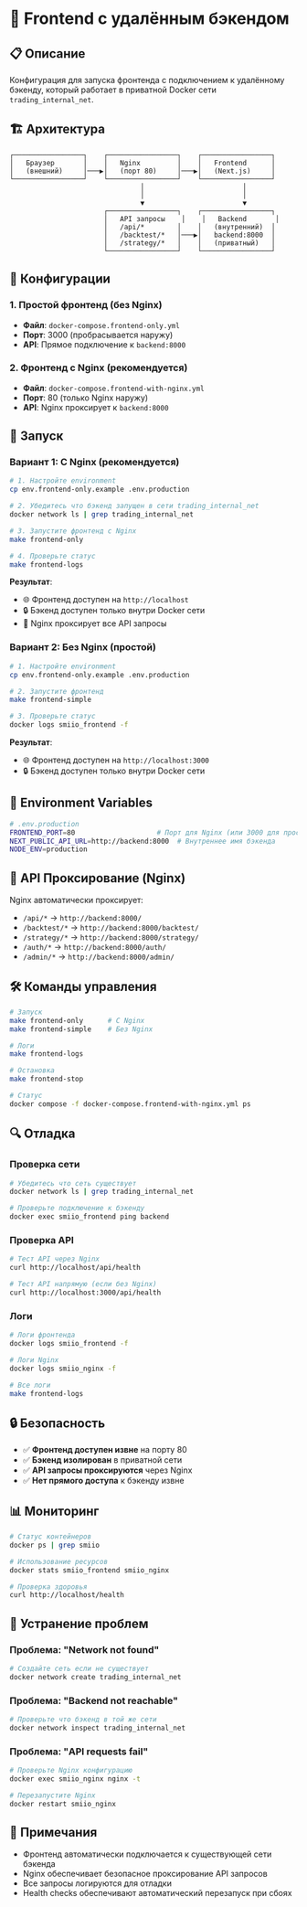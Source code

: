 # 🚀 Frontend с удалённым бэкендом

## 📋 Описание

Конфигурация для запуска фронтенда с подключением к удалённому бэкенду, который работает в приватной Docker сети `trading_internal_net`.

## 🏗️ Архитектура

```
┌─────────────────┐    ┌─────────────────┐    ┌─────────────────┐
│   Браузер       │    │   Nginx         │    │   Frontend      │
│   (внешний)     │───▶│   (порт 80)     │───▶│   (Next.js)     │
└─────────────────┘    └─────────────────┘    └─────────────────┘
                                │                        │
                                │                        │
                                ▼                        ▼
                       ┌─────────────────┐    ┌─────────────────┐
                       │   API запросы    │    │   Backend       │
                       │   /api/*        │    │   (внутренний)  │
                       │   /backtest/*   │───▶│   backend:8000  │
                       │   /strategy/*   │    │   (приватный)   │
                       └─────────────────┘    └─────────────────┘
```

## 🔧 Конфигурации

### 1. **Простой фронтенд** (без Nginx)
- **Файл**: `docker-compose.frontend-only.yml`
- **Порт**: 3000 (пробрасывается наружу)
- **API**: Прямое подключение к `backend:8000`

### 2. **Фронтенд с Nginx** (рекомендуется)
- **Файл**: `docker-compose.frontend-with-nginx.yml`
- **Порт**: 80 (только Nginx наружу)
- **API**: Nginx проксирует к `backend:8000`

## 🚀 Запуск

### Вариант 1: С Nginx (рекомендуется)

```bash
# 1. Настройте environment
cp env.frontend-only.example .env.production

# 2. Убедитесь что бэкенд запущен в сети trading_internal_net
docker network ls | grep trading_internal_net

# 3. Запустите фронтенд с Nginx
make frontend-only

# 4. Проверьте статус
make frontend-logs
```

**Результат**: 
- 🌐 Фронтенд доступен на `http://localhost`
- 🔒 Бэкенд доступен только внутри Docker сети
- 📡 Nginx проксирует все API запросы

### Вариант 2: Без Nginx (простой)

```bash
# 1. Настройте environment
cp env.frontend-only.example .env.production

# 2. Запустите фронтенд
make frontend-simple

# 3. Проверьте статус
docker logs smiio_frontend -f
```

**Результат**: 
- 🌐 Фронтенд доступен на `http://localhost:3000`
- 🔒 Бэкенд доступен только внутри Docker сети

## 🔧 Environment Variables

```bash
# .env.production
FRONTEND_PORT=80                    # Порт для Nginx (или 3000 для простого)
NEXT_PUBLIC_API_URL=http://backend:8000  # Внутреннее имя бэкенда
NODE_ENV=production
```

## 📡 API Проксирование (Nginx)

Nginx автоматически проксирует:

- `/api/*` → `http://backend:8000/`
- `/backtest/*` → `http://backend:8000/backtest/`
- `/strategy/*` → `http://backend:8000/strategy/`
- `/auth/*` → `http://backend:8000/auth/`
- `/admin/*` → `http://backend:8000/admin/`

## 🛠️ Команды управления

```bash
# Запуск
make frontend-only      # С Nginx
make frontend-simple    # Без Nginx

# Логи
make frontend-logs

# Остановка
make frontend-stop

# Статус
docker compose -f docker-compose.frontend-with-nginx.yml ps
```

## 🔍 Отладка

### Проверка сети
```bash
# Убедитесь что сеть существует
docker network ls | grep trading_internal_net

# Проверьте подключение к бэкенду
docker exec smiio_frontend ping backend
```

### Проверка API
```bash
# Тест API через Nginx
curl http://localhost/api/health

# Тест API напрямую (если без Nginx)
curl http://localhost:3000/api/health
```

### Логи
```bash
# Логи фронтенда
docker logs smiio_frontend -f

# Логи Nginx
docker logs smiio_nginx -f

# Все логи
make frontend-logs
```

## 🔒 Безопасность

- ✅ **Фронтенд доступен извне** на порту 80
- ✅ **Бэкенд изолирован** в приватной сети
- ✅ **API запросы проксируются** через Nginx
- ✅ **Нет прямого доступа** к бэкенду извне

## 📊 Мониторинг

```bash
# Статус контейнеров
docker ps | grep smiio

# Использование ресурсов
docker stats smiio_frontend smiio_nginx

# Проверка здоровья
curl http://localhost/health
```

## 🚨 Устранение проблем

### Проблема: "Network not found"
```bash
# Создайте сеть если не существует
docker network create trading_internal_net
```

### Проблема: "Backend not reachable"
```bash
# Проверьте что бэкенд в той же сети
docker network inspect trading_internal_net
```

### Проблема: "API requests fail"
```bash
# Проверьте Nginx конфигурацию
docker exec smiio_nginx nginx -t

# Перезапустите Nginx
docker restart smiio_nginx
```

## 📝 Примечания

- Фронтенд автоматически подключается к существующей сети бэкенда
- Nginx обеспечивает безопасное проксирование API запросов
- Все запросы логируются для отладки
- Health checks обеспечивают автоматический перезапуск при сбоях
